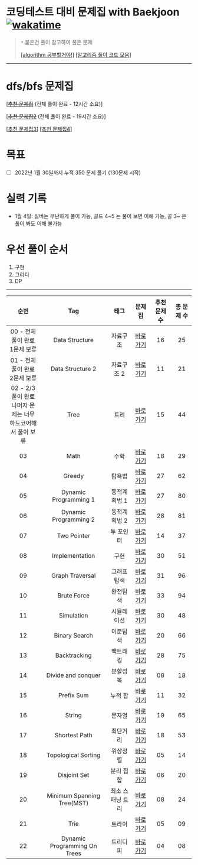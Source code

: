 # 코딩테스트 대비 문제집 with Baekjoon [![wakatime](https://wakatime.com/badge/user/2da851dd-14d7-47dd-821a-7d902e52c1c2/project/eae5055e-49e5-4009-8695-c4571e4e1f90.svg)](https://wakatime.com/badge/user/2da851dd-14d7-47dd-821a-7d902e52c1c2/project/eae5055e-49e5-4009-8695-c4571e4e1f90)

> `*` 붙은건 풀이 참고하여 풀은 문제
>
> [[algorithm 공부할거야!]](https://github.com/jisungbin/algorithm-study) [[알고리즘 풀이 코드 모음]](https://github.com/jisungbin/algorithm-code)

---

# dfs/bfs 문제집

[[~~추천 문제집~~](https://covenant.tistory.com/147?category=874690) (전체 풀이 완료 - 12시간 소요)]

[[~~추천 문제집2~~](https://ssu-gongdoli.tistory.com/8) (전체 풀이 완료 - 19시간 소요)]

[[추천 문제집3]](https://www.acmicpc.net/workbook/view/1833) [[추천 문제집4]](https://www.acmicpc.net/workbook/view/1983)

# 목표

- [ ] 2022년 1월 30일까지 누적 350 문제 풀기 (130문제 시작)

# 실력 기록

- 1월 4일: 실버는 무난하게 풀이 가능, 골드 4\~5 는 풀이 보면 이해 가능, 골 3\~ 은 풀이 봐도 이해 불가능

# 우선 풀이 순서

1. 구현
2. 그리디
3. DP

---

| 순번 | Tag                          | 태그                | 문제집    | 추천 문제 수 | 총 문제 수 |
| :--: | :--------------------------: | :-----------------: | :------:  | :---------:  | :------: |
| 00 - 전체 풀이 완료<br/>1문제 보류 | Data Structure | 자료구조 | [바로가기](./data_structure) | 16 | 25 |
| 01 - 전체 풀이 완료<br/>2문제 보류 | Data Structure 2 | 자료구조 2 | [바로가기](./data_structure2) | 11 | 21 |
| 02 - 2/3 풀이 완료<br/>나머지 문제는 너무<br/>하드코어해서 풀이 보류 | Tree | 트리 | [바로가기](./tree) | 15 | 44 |
| 03 | Math | 수학 | [바로가기](./math) | 18 | 29 |
| 04 | Greedy | 탐욕법 | [바로가기](./greedy) | 27 | 62 |
| 05 | Dynamic Programming 1 | 동적계획법 1 | [바로가기](./dynamic_programming_1) | 27 | 80 |
| 06 | Dynamic Programming 2 | 동적계획법 2 | [바로가기](./dynamic_programming_2) | 28 | 81 |
| 07 | Two Pointer | 투 포인터 | [바로가기](./two_pointer) | 14 | 37 |
| 08 | Implementation | 구현 | [바로가기](./implementation) | 30 | 51 |
| 09 | Graph Traversal | 그래프 탐색 | [바로가기](./graph_traversal) | 31 | 96 |
| 10 | Brute Force | 완전탐색 | [바로가기](./brute_force) | 33 | 94 |
| 11 | Simulation | 시뮬레이션 | [바로가기](./simulation) | 30 | 48 |
| 12 | Binary Search | 이분탐색 | [바로가기](./binary_search) | 20 | 66 |
| 13 | Backtracking | 백트래킹 | [바로가기](./backtracking) | 28 | 75 |
| 14 | Divide and conquer | 분할정복 | [바로가기](./divide_and_conquer) | 08 | 18 |
| 15 | Prefix Sum | 누적 합 | [바로가기](./prefix_sum) | 11 | 32 |
| 16 | String | 문자열 | [바로가기](./string) | 19 | 65 |
| 17 | Shortest Path | 최단거리 | [바로가기](./shortest_path) | 18 | 53 |
| 18 | Topological Sorting | 위상정렬 | [바로가기](./topological_sorting) | 05 | 14 |
| 19 | Disjoint Set | 분리 집합 | [바로가기](./disjoint_set) | 06 | 20 |
| 20 | Minimum Spanning Tree(MST) | 최소 스패닝 트리 | [바로가기](./minimum_spanning_tree) | 08 | 24 |
| 21 | Trie | 트라이 | [바로가기](./trie) | 05 | 09 |
| 22 | Dynamic Programming On Trees | 트리디피 | [바로가기](./dynamic_programming_on_trees) | 04 | 08 |
